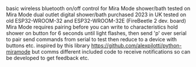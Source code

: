 basic wireless bluetooth on/off control for Mira Mode shower/bath
tested on Mira Mode dual outlet digital shower/bath purchased 2023 in UK
tested on old ESP32-WROOM-32 and ESP32-WROOM-32E (FireBeetle 2 dev. board)
Mira Mode requires pairing before you can write to characteristics
hold shower on button for 6 seconds until light flashes, then send 'p' over serial to pair
send commands from serial to test then reduce to a device with buttons etc. 
inspired by this library https://github.com/alexpilotti/python-miramode but comms different
included code to receive notifications so can be developed to get feedback etc.
